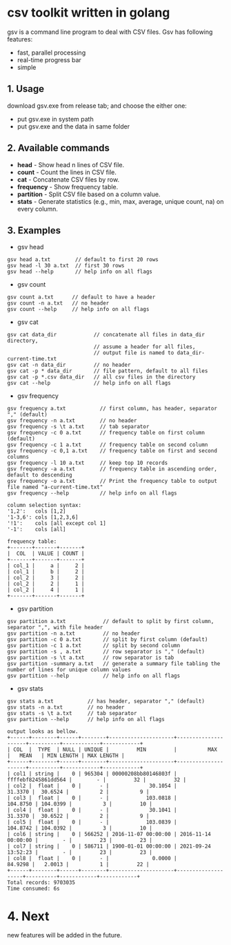 # csv toolkit written in golang
gsv is a command line program to deal with CSV files. Gsv has following features:

- fast, parallel processing
- real-time progress bar
- simple

## 1. Usage
download gsv.exe from release tab; and choose the either one:
- put gsv.exe in system path
- put gsv.exe and the data in same folder

## 2. Available commands
- **head** - Show head n lines of CSV file.
- **count** - Count the lines in CSV file.
- **cat** - Concatenate CSV files by row.
- **frequency** - Show frequency table.
- **partition** - Split CSV file based on a column value.
- **stats** - Generate statistics (e.g., min, max, average, unique count, na) on every column.

## 3. Examples

- gsv head
```shell
gsv head a.txt        // default to first 20 rows
gsv head -l 30 a.txt  // first 30 rows
gsv head --help       // help info on all flags
```

- gsv count
```shell
gsv count a.txt      // default to have a header
gsv count -n a.txt   // no header
gsv count --help     // help info on all flags
```

- gsv cat
```shell
gsv cat data_dir            // concatenate all files in data_dir directory, 
                            // assume a header for all files,
                            // output file is named to data_dir-current-time.txt
gsv cat -n data_dir         // no header
gsv cat -p * data_dir       // file pattern, default to all files
gsv cat -p *.csv data_dir   // all csv files in the directory
gsv cat --help              // help info on all flags
```

- gsv frequency
```shell
gsv frequency a.txt           // first column, has header, separator "," (default)
gsv frequency -n a.txt        // no header
gsv frequency -s \t a.txt     // tab separator
gsv frequency -c 0 a.txt      // frequency table on first column (default)
gsv frequency -c 1 a.txt      // frequency table on second column
gsv frequency -c 0,1 a.txt    // frequency table on first and second columns
gsv frequency -l 10 a.txt     // keep top 10 records
gsv frequency -a a.txt        // frequency table in ascending order, default to descending
gsv frequency -o a.txt        // Print the frequency table to output file named "a-current-time.txt"
gsv frequency --help          // help info on all flags

column selection syntax:
'1,2':   cols [1,2]
'1-3,6': cols [1,2,3,6]
'!1':    cols [all except col 1]
'-1':    cols [all]

frequency table:
+-------+-------+-------+
|  COL  | VALUE | COUNT |
+-------+-------+-------+
| col_1 |     a |     2 |
| col_1 |     b |     2 |
| col_2 |     3 |     2 |
| col_2 |     2 |     1 |
| col_2 |     4 |     1 |
+-------+-------+-------+
```

- gsv partition
```shell
gsv partition a.txt            // default to split by first column, separator ",", with file header
gsv partition -n a.txt         // no header
gsv partition -c 0 a.txt       // split by first column (default)
gsv partition -c 1 a.txt       // split by second column
gsv partition -s , a.txt       // row separator is "," (default) 
gsv partition -s \t a.txt      // row separator is tab
gsv partition -summary a.txt   // generate a summary file tabling the number of lines for unique column values
gsv partition --help           // help info on all flags
```

- gsv stats
```shell
gsv stats a.txt           // has header, separator "," (default)
gsv stats -n a.txt        // no header
gsv stats -s \t a.txt     // tab separator
gsv partition --help      // help info on all flags

output looks as bellow.
+------+--------+------+--------+---------------------+---------------------+----------+------------+------------+
| COL  |  TYPE  | NULL | UNIQUE |         MIN         |          MAX        |   MEAN   | MIN LENGTH | MAX LENGTH |
+------+--------+------+--------+---------------------+---------------------+----------+------------+------------+
| col1 | string |    0 | 965304 | 00000208bb80146803f | ffffebf8245861dd564 |        - |         32 |         32 |
| col2 |  float |    0 |      - |             30.1054 |             31.3370 |  30.6524 |          2 |          9 |
| col3 |  float |    0 |      - |            103.0818 |            104.8750 | 104.0399 |          3 |         10 |
| col4 |  float |    0 |      - |             30.1041 |             31.3370 |  30.6522 |          2 |          9 |
| col5 |  float |    0 |      - |            103.0839 |            104.8742 | 104.0392 |          3 |         10 |
| col6 | string |    0 | 566252 | 2016-11-07 00:00:00 | 2016-11-14 00:00:00 |        - |         23 |         23 |
| col7 | string |    0 | 586711 | 1900-01-01 00:00:00 | 2021-09-24 13:52:23 |        - |         23 |         23 |
| col8 |  float |    0 |      - |              0.0000 |             84.9298 |   2.0013 |          1 |         22 |
+------+--------+------+--------+---------------------+--------------- -----+----------+------------+------------+
Total records: 9703035
Time consumed: 6s
```

# 4. Next
new features will be added in the future.
